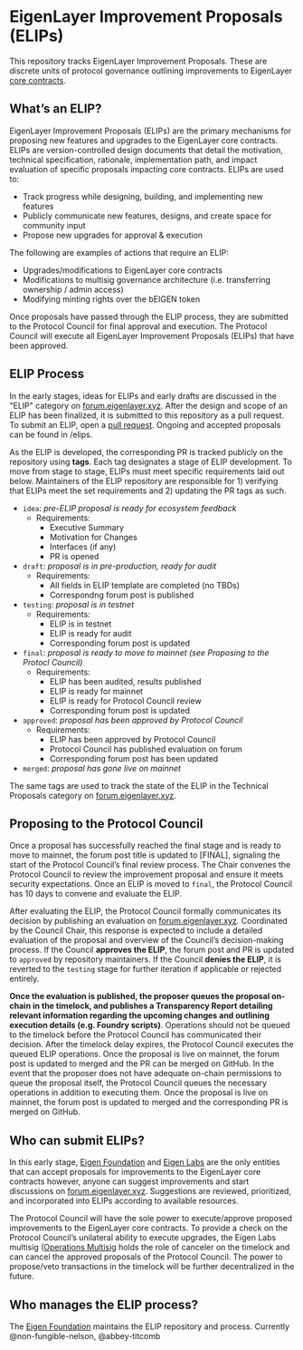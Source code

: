# EigenLayer Improvement Proposals (ELIPs)

This repository tracks EigenLayer Improvement Proposals. These are discrete units of protocol governance outlining improvements to EigenLayer [core contracts](https://github.com/Layr-Labs/eigenlayer-contracts?tab=readme-ov-file#deployments).

## What’s an ELIP?
EigenLayer Improvement Proposals (ELIPs) are the primary mechanisms for proposing new features and upgrades to the EigenLayer core contracts. ELIPs are version-controlled design documents that detail the motivation, technical specification, rationale, implementation path, and impact evaluation of specific proposals impacting core contracts. ELIPs are used to:

* Track progress while designing, building, and implementing new features
* Publicly communicate new features, designs, and create space for community input
* Propose new upgrades for approval & execution

The following are examples of actions that require an ELIP:

* Upgrades/modifications to EigenLayer core contracts
* Modifications to multisig governance architecture (i.e. transferring ownership / admin access)
* Modifying minting rights over the bEIGEN token

Once proposals have passed through the ELIP process, they are submitted to the Protocol Council for final approval and execution. The Protocol Council will execute all EigenLayer Improvement Proposals (ELIPs) that have been approved.

## ELIP Process

In the early stages, ideas for ELIPs and early drafts are discussed in the "ELIP" category on [forum.eigenlayer.xyz](https://forum.eigenlayer.xyz/). After the design and scope of an ELIP has been finalized, it is submitted to this repository as a pull request. To submit an ELIP, open a [pull request](https://github.com/eigenfoundation/ELIPs/pulls). Ongoing and accepted proposals can be found in /elips. 

As the ELIP is developed, the corresponding PR is tracked publicly on the repository using **tags**. Each tag designates a stage of ELIP development. To move from stage to stage, ELIPs must meet specific requirements laid out below. Maintainers of the ELIP repository are responsible for 1) verifying that ELIPs meet the set requirements and 2) updating the PR tags as such. 

* `idea`: *pre-ELIP proposal is ready for ecosystem feedback*
    * Requirements: 
        * Executive Summary
        * Motivation for Changes
        * Interfaces (if any)
        * PR is opened
* `draft`: *proposal is in pre-production, ready for audit*
    * Requirements:
        * All fields in ELIP template are completed (no TBDs)
        * Correspondng forum post is published
* `testing`: *proposal is in testnet*
    * Requirements:
        * ELIP is in testnet
        * ELIP is ready for audit
        * Corresponding forum post is updated
* `final`: *proposal is ready to move to mainnet (see Proposing to the Protocl Council)*
    * Requirements:
        * ELIP has been audited, results published
        * ELIP is ready for mainnet
        * ELIP is ready for Protocol Council review
        * Corresponding forum post is updated
* `approved`: *proposal has been approved by Protocol Council*
    * Requirements:
        * ELIP has been approved by Protocol Council
        * Protocol Council has published evaluation on forum
        * Corresponding forum post has been updated
* `merged`: *proposal has gone live on mainnet*

The same tags are used to track the state of the ELIP in the Technical Proposals category on [forum.eigenlayer.xyz](https://forum.eigenlayer.xyz/).

## Proposing to the Protocol Council

Once a proposal has successfully reached the final stage and is ready to move to mainnet, the forum post title is updated to [FINAL], signaling the start of the Protocol Council’s final review process. The Chair convenes the Protocol Council to review the improvement proposal and ensure it meets security expectations. Once an ELIP is moved to `final`, the Protocol Council has 10 days to convene and evaluate the ELIP. 

After evaluating the ELIP, the Protocol Council formally communicates its decision by publishing an evaluation on [forum.eigenlayer.xyz](https://forum.eigenlayer.xyz/). Coordinated by the Council Chair, this response is expected to include a detailed evaluation of the proposal and overview of the Council’s decision-making process. If the Council **approves the ELIP**, the forum post and PR is updated to `approved` by repository maintainers. If the Council **denies the ELIP**, it is reverted to the `testing` stage for further iteration if applicable or rejected entirely.

**Once the evaluation is published, the proposer queues the proposal on-chain in the timelock, and publishes a Transparency Report detailing relevant information regarding the upcoming changes and outlining execution details (e.g. Foundry scripts)**. Operations should not be queued to the timelock before the Protocol Council has communicated their decision. After the timelock delay expires, the Protocol Council executes the queued ELIP operations. Once the proposal is live on mainnet, the forum post is updated to merged and the PR can be merged on GitHub. In the event that the proposer does not have adequate on-chain permissions to queue the proposal itself, the Protocol Council queues the necessary operations in addition to executing them. Once the proposal is live on mainnet, the forum post is updated to merged and the corresponding PR is merged on GitHub.

## Who can submit ELIPs?
In this early stage, [Eigen Foundation](https://eigenfoundation.org/) and [Eigen Labs](https://www.eigenlabs.org/) are the only entities that can accept proposals for improvements to the EigenLayer core contracts however, anyone can suggest improvements and start discussions on [forum.eigenlayer.xyz](https://forum.eigenlayer.xyz/). Suggestions are reviewed, prioritized, and incorporated into ELIPs according to available resources.

The Protocol Council will have the sole power to execute/approve proposed improvements to the EigenLayer core contracts. To provide a check on the Protocol Council’s unilateral ability to execute upgrades, the Eigen Labs multisig ([Operations Multisig](https://docs.eigenfoundation.org/protocol-governance/technical-architecture) holds the role of canceler on the timelock and can cancel the approved proposals of the Protocol Council. The power to propose/veto transactions in the timelock will be further decentralized in the future. 

## Who manages the ELIP process?
The [Eigen Foundation](https://eigenfoundation.org/) maintains the ELIP repository and process. Currently @non-fungible-nelson,  @abbey-titcomb 

